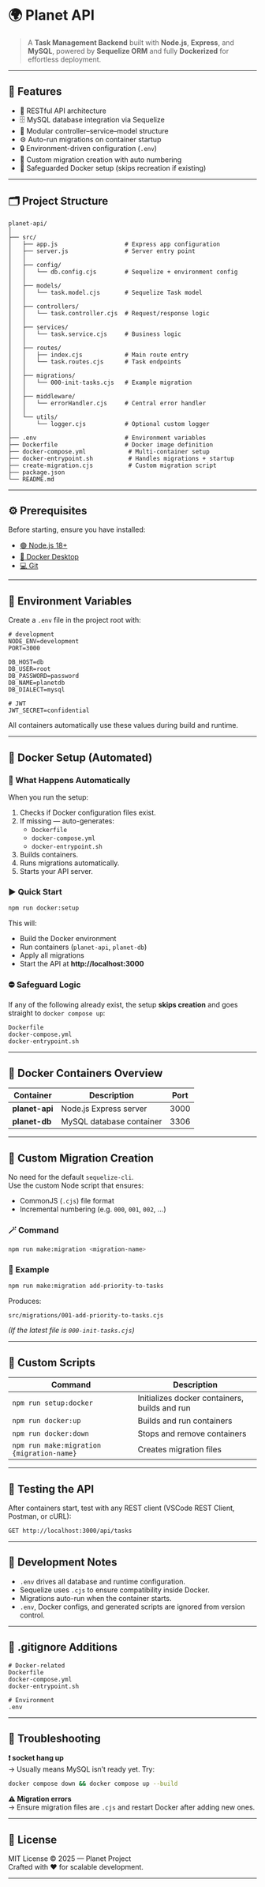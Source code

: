 # 🌍 **Planet API**

> A **Task Management Backend** built with **Node.js**, **Express**, and **MySQL**, powered by **Sequelize ORM** and fully **Dockerized** for effortless deployment.

---

## 🚀 **Features**

- 🧩 RESTful API architecture  
- 🗄️ MySQL database integration via Sequelize  
- 🧠 Modular controller–service–model structure  
- ⚙️ Auto-run migrations on container startup  
- 🔒 Environment-driven configuration (`.env`)  
- 🧱 Custom migration creation with auto numbering  
- 🧯 Safeguarded Docker setup (skips recreation if existing)  

---

## 🗂️ **Project Structure**

```
planet-api/
│
├── src/
│   ├── app.js                   # Express app configuration
│   ├── server.js                # Server entry point
│   │
│   ├── config/
│   │   └── db.config.cjs        # Sequelize + environment config
│   │
│   ├── models/
│   │   └── task.model.cjs       # Sequelize Task model
│   │
│   ├── controllers/
│   │   └── task.controller.cjs  # Request/response logic
│   │
│   ├── services/
│   │   └── task.service.cjs     # Business logic
│   │
│   ├── routes/
│   │   ├── index.cjs            # Main route entry
│   │   └── task.routes.cjs      # Task endpoints
│   │
│   ├── migrations/
│   │   └── 000-init-tasks.cjs   # Example migration
│   │
│   ├── middleware/
│   │   └── errorHandler.cjs     # Central error handler
│   │
│   └── utils/
│       └── logger.cjs           # Optional custom logger
│
├── .env                         # Environment variables
├── Dockerfile                   # Docker image definition
├── docker-compose.yml            # Multi-container setup
├── docker-entrypoint.sh          # Handles migrations + startup
├── create-migration.cjs          # Custom migration script
├── package.json
└── README.md
```

---

## ⚙️ **Prerequisites**

Before starting, ensure you have installed:

- [🟢 Node.js 18+](https://nodejs.org/)
- [🐳 Docker Desktop](https://www.docker.com/)
- [💻 Git](https://git-scm.com/)

---

## 🔐 **Environment Variables**

Create a `.env` file in the project root with:

```env
# development
NODE_ENV=development
PORT=3000

DB_HOST=db
DB_USER=root
DB_PASSWORD=password
DB_NAME=planetdb
DB_DIALECT=mysql

# JWT
JWT_SECRET=confidential
```

All containers automatically use these values during build and runtime.

---

## 🐳 **Docker Setup (Automated)**

### 🧠 What Happens Automatically
When you run the setup:
1. Checks if Docker configuration files exist.  
2. If missing — auto-generates:
   - `Dockerfile`
   - `docker-compose.yml`
   - `docker-entrypoint.sh`
3. Builds containers.  
4. Runs migrations automatically.  
5. Starts your API server.

### ▶️ Quick Start

```bash
npm run docker:setup
```

This will:
- Build the Docker environment  
- Run containers (`planet-api`, `planet-db`)  
- Apply all migrations  
- Start the API at **http://localhost:3000**

### ⛔ Safeguard Logic
If any of the following already exist, the setup **skips creation** and goes straight to `docker compose up`:
```
Dockerfile
docker-compose.yml
docker-entrypoint.sh
```

---

## 🧱 **Docker Containers Overview**

| Container     | Description              | Port |
|----------------|--------------------------|------|
| **planet-api** | Node.js Express server   | 3000 |
| **planet-db**  | MySQL database container | 3306 |

---

## 🧩 **Custom Migration Creation**

No need for the default `sequelize-cli`.  
Use the custom Node script that ensures:
- CommonJS (`.cjs`) file format  
- Incremental numbering (e.g. `000`, `001`, `002`, …)

### 🪄 Command

```bash
npm run make:migration <migration-name>
```

### 📘 Example

```bash
npm run make:migration add-priority-to-tasks
```

Produces:
```
src/migrations/001-add-priority-to-tasks.cjs
```

*(If the latest file is `000-init-tasks.cjs`)*

---

## 🔧 **Custom Scripts**

| Command | Description |
|----------|-------------|
| `npm run setup:docker` | Initializes docker containers, builds and run |
| `npm run docker:up` | Builds and run containers |
| `npm run docker:down` | Stops and remove containers |
| `npm run make:migration {migration-name}` | Creates migration files |

---

## 🧪 **Testing the API**

After containers start, test with any REST client (VSCode REST Client, Postman, or cURL):

```http
GET http://localhost:3000/api/tasks
```

---

## 🧰 **Development Notes**

- `.env` drives all database and runtime configuration.  
- Sequelize uses `.cjs` to ensure compatibility inside Docker.  
- Migrations auto-run when the container starts.  
- `.env`, Docker configs, and generated scripts are ignored from version control.

---

## 🚫 **.gitignore Additions**

```
# Docker-related
Dockerfile
docker-compose.yml
docker-entrypoint.sh

# Environment
.env
```

---

## 🧠 **Troubleshooting**

**❗ socket hang up**  
→ Usually means MySQL isn’t ready yet. Try:
```bash
docker compose down && docker compose up --build
```

**⚠️ Migration errors**  
→ Ensure migration files are `.cjs` and restart Docker after adding new ones.

---

## 📜 **License**

MIT License © 2025 — Planet Project  
Crafted with ❤️ for scalable development.

---
